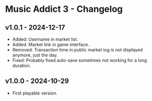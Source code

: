 # Music Addict 3 - Changelog




<!-- ## Unreleased -->




## v1.0.1 - 2024-12-17

- Added: Username in market list.
- Added: Market link in game interface.
- Removed: Transaction time in public market log is not displayed anymore, just the day.
- Fixed: Probably fixed auto-save sometimes not working for a long duration.




## v1.0.0 - 2024-10-29

- First playable version.
